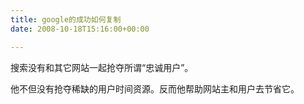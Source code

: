 ```yaml
---
title: google的成功如何复制
date: 2008-10-18T15:16:00+00:00

---
```

搜索没有和其它网站一起抢夺所谓“忠诚用户”。

他不但没有抢夺稀缺的用户时间资源。反而他帮助网站主和用户去节省它。</p>
